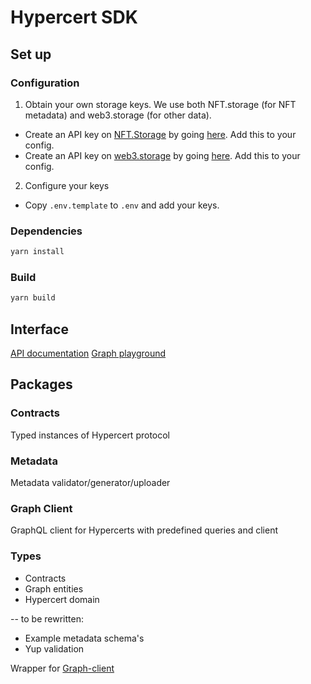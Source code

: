 # Hypercert SDK

## Set up

### Configuration

1. Obtain your own storage keys. We use both NFT.storage (for NFT metadata) and web3.storage (for other data).

- Create an API key on [NFT.Storage](https://nft.storage/) by going [here](https://nft.storage/manage). Add this to your
  config.
- Create an API key on [web3.storage](https://web3.storage/) by going [here](https://web3.storage/manage). Add this to
  your config.

2. Configure your keys

- Copy `.env.template` to `.env` and add your keys.

### Dependencies

```bash
yarn install
```

### Build

```bash
yarn build
```

## Interface

[API documentation](https://hypercerts.org/docs/developer/api/sdk)
[Graph playground](https://thegraph.com/hosted-service/subgraph/hypercerts-admin/hypercerts-testnet)

## Packages

### Contracts

Typed instances of Hypercert protocol

### Metadata

Metadata validator/generator/uploader

### Graph Client

GraphQL client for Hypercerts with predefined queries and client

### Types

- Contracts
- Graph entities
- Hypercert domain

-- to be rewritten:

- Example metadata schema's
- Yup validation

Wrapper for [Graph-client](https://github.com/graphprotocol/graph-client)
